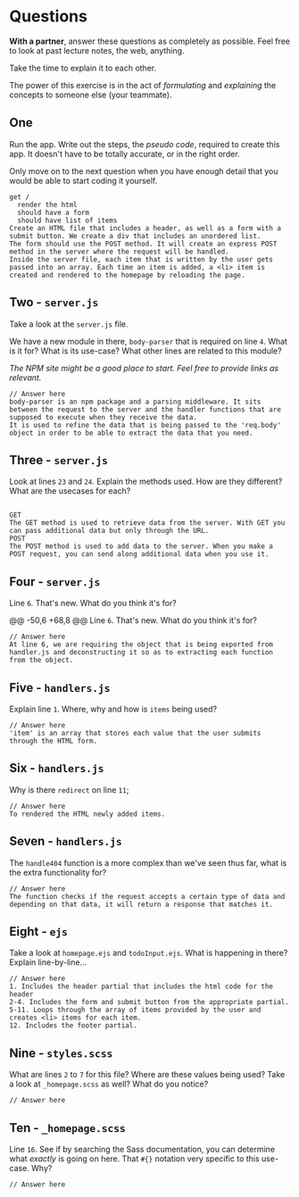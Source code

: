# Questions

**With a partner**, answer these questions as completely as possible. Feel free to look at past lecture notes, the web, anything.

Take the time to explain it to each other.

The power of this exercise is in the act of _formulating_ and _explaining_ the concepts to someone else (your teammate).

## One

Run the app. Write out the steps, the _pseudo code_, required to create this app. It doesn't have to be totally accurate, or in the right order.

Only move on to the next question when you have enough detail that you would be able to start coding it yourself.

```
get /
  render the html
  should have a form
  should have list of items
Create an HTML file that includes a header, as well as a form with a submit button. We create a div that includes an unordered list.
The form should use the POST method. It will create an express POST method in the server where the request will be handled.
Inside the server file, each item that is written by the user gets passed into an array. Each time an item is added, a <li> item is created and rendered to the homepage by reloading the page.
```

## Two - `server.js`

Take a look at the `server.js` file.

We have a new module in there, `body-parser` that is required on line `4`. What is it for? What is its use-case? What other lines are related to this module?

_The NPM site might be a good place to start. Feel free to provide links as relevant._

```
// Answer here
body-parser is an npm package and a parsing middleware. It sits between the request to the server and the handler functions that are supposed to execute when they receive the data.
It is used to refine the data that is being passed to the 'req.body' object in order to be able to extract the data that you need.
```

## Three - `server.js`

Look at lines `23` and `24`. Explain the methods used. How are they different? What are the usecases for each?

```

GET
The GET method is used to retrieve data from the server. With GET you can pass additional data but only through the URL.
POST
The POST method is used to add data to the server. When you make a POST request, you can send along additional data when you use it.
```

## Four - `server.js`

Line `6`. That's new. What do you think it's for?

@@ -50,6 +68,8 @@ Line `6`. That's new. What do you think it's for?

```
// Answer here
At line 6, we are requiring the object that is being exported from handler.js and deconstructing it so as to extracting each function from the object.
```

## Five - `handlers.js`

Explain line `1`. Where, why and how is `items` being used?

```
// Answer here
'item' is an array that stores each value that the user submits through the HTML form.
```

## Six - `handlers.js`

Why is there `redirect` on line `11`;

```
// Answer here
To rendered the HTML newly added items.
```

## Seven - `handlers.js`

The `handle404` function is a more complex than we've seen thus far, what is the extra functionality for?

```
// Answer here
The function checks if the request accepts a certain type of data and depending on that data, it will return a response that matches it.
```

## Eight - `ejs`

Take a look at `homepage.ejs` and `todoInput.ejs`. What is happening in there? Explain line-by-line...

```
// Answer here
1. Includes the header partial that includes the html code for the header
2-4. Includes the form and submit button from the appropriate partial.
5-11. Loops through the array of items provided by the user and creates <li> items for each item.
12. Includes the footer partial.
```

## Nine - `styles.scss`

What are lines `2` to `7` for this file? Where are these values being used? Take a look at `_homepage.scss` as well? What do you notice?

```
// Answer here

```

## Ten - `_homepage.scss`

Line `16`. See if by searching the Sass documentation, you can determine what _exactly_ is going on here. That `#{}` notation very specific to this use-case. Why?

```
// Answer here

```
